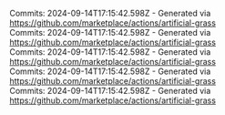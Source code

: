 Commits: 2024-09-14T17:15:42.598Z - Generated via https://github.com/marketplace/actions/artificial-grass
<br>
Commits: 2024-09-14T17:15:42.598Z - Generated via https://github.com/marketplace/actions/artificial-grass
<br>
Commits: 2024-09-14T17:15:42.598Z - Generated via https://github.com/marketplace/actions/artificial-grass
<br>
Commits: 2024-09-14T17:15:42.598Z - Generated via https://github.com/marketplace/actions/artificial-grass
<br>
Commits: 2024-09-14T17:15:42.598Z - Generated via https://github.com/marketplace/actions/artificial-grass
<br>
